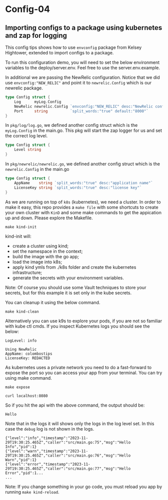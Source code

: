 # Config-04
## Importing configs to a package using kubernetes and zap for logging

This config tips shows how to use `envconfig` package from Kelsey Hightower, extended to import configs to a package.

To run this configuration demo, you will need to set the below environment variables to the deploy/server.env. Feel free to use the server.env.example.

In additional we are passing the NewRelic configuration. Notice that we did use `envconfig:"NEW_RELIC"` and point it to `newrelic.Config` which is our newrelic package.

```go
type Config struct {
	Log      myLog.Config
	NewRelic newrelic.Config `envconfig:"NEW_RELIC" desc:"NewRelic config"`
	Port     string          `split_words:"true" default:"8000"`
}
```

In `pkg/log/log.go`, we defined another config struct which is the `myLog.Config` in the main.go. This pkg will start the zap logger for us and set the correct log level.
```go
type Config struct {
	Level string
}
```

In `pkg/newrelic/newrelic.go`, we defined another config struct which is the `newrelic.Config` in the main.go

```go
type Config struct {
	AppName    string `split_words:"true" desc:"application name"`
	LicenseKey string `split_words:"true" desc:"license key"`
}
```


As we are running on top of `k8s` (kubernetes), we need a cluster. In order to make it easy, this repo provides a `make file` with some shortcuts to create your own cluster with `KinD` and some make commands to get the appication up and down.
Please explore the Makefile.

```
make kind-init
```

kind-init will: 
- create a cluster using kind;
- set the namespace in the context;
- build the image with the go app;
- load the image into k8s;
- apply kind ymls from ./k8s folder and create the kubernetes infrastructure;
- generate the secrets with your environment variables.

Note: Of course you should use some Vault techniques to store your secrets, but for this example it is set only in the kube secrets.

You can cleanup it using the below command.
```
make kind-clean
```

Alternatively you can use k9s to explore your pods, if you are not so familiar with kube ctl cmds.
If you inspect Kubernetes logs you should see the below:

```
LogLevel: info

Using NewRelic 
AppName: colombostips
LicenseKey: REDACTED

```

As kubernetes uses a private network you need to do a fast-forward to expose the port so you can access your app from your terminal.
You can try using make command.
```
make expose
```

```
curl localhost:8080
```

So if you hit the api with the above command, the output should be: 
```
Hello
```

Note that in the logs it will shows only the logs in the log level set. In this case the `debug` log is not shown in the logs.
```
{"level":"info","timestamp":"2023-11-29T19:30:25.465Z","caller":"src/main.go:75","msg":"Hello Info","pid":1}
{"level":"warn","timestamp":"2023-11-29T19:30:25.465Z","caller":"src/main.go:76","msg":"Hello Warn","pid":1}
{"level":"error","timestamp":"2023-11-29T19:30:25.465Z","caller":"src/main.go:77","msg":"Hello Error","pid":1...
...
```

Note: 
If you change something in your go code, you must reload you app by running `make kind-reload`.
